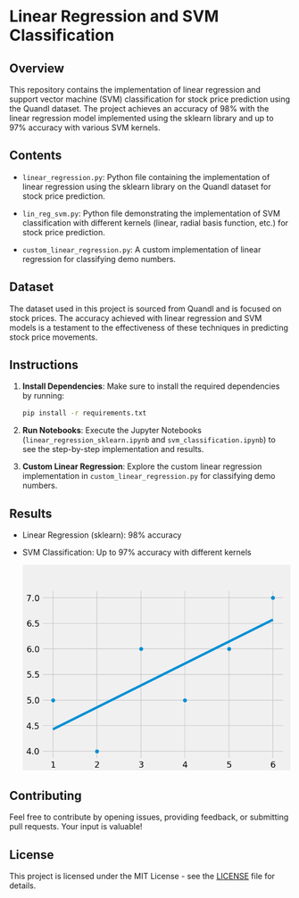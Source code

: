 # Linear Regression and SVM Classification

## Overview

This repository contains the implementation of linear regression and support vector machine (SVM) classification for stock price prediction using the Quandl dataset. The project achieves an accuracy of 98% with the linear regression model implemented using the sklearn library and up to 97% accuracy with various SVM kernels.

## Contents

- `linear_regression.py`: Python file containing the implementation of linear regression using the sklearn library on the Quandl dataset for stock price prediction.
  
- `lin_reg_svm.py`: Python file demonstrating the implementation of SVM classification with different kernels (linear, radial basis function, etc.) for stock price prediction.

- `custom_linear_regression.py`: A custom implementation of linear regression for classifying demo numbers.

## Dataset

The dataset used in this project is sourced from Quandl and is focused on stock prices. The accuracy achieved with linear regression and SVM models is a testament to the effectiveness of these techniques in predicting stock price movements.

## Instructions

1. **Install Dependencies**: Make sure to install the required dependencies by running:
    ```bash
    pip install -r requirements.txt
    ```

2. **Run Notebooks**: Execute the Jupyter Notebooks (`linear_regression_sklearn.ipynb` and `svm_classification.ipynb`) to see the step-by-step implementation and results.

3. **Custom Linear Regression**: Explore the custom linear regression implementation in `custom_linear_regression.py` for classifying demo numbers.

## Results

- Linear Regression (sklearn): 98% accuracy
- SVM Classification: Up to 97% accuracy with different kernels
  
  ![Results](res.png)

## Contributing

Feel free to contribute by opening issues, providing feedback, or submitting pull requests. Your input is valuable!

## License

This project is licensed under the MIT License - see the [LICENSE](LICENSE) file for details.
